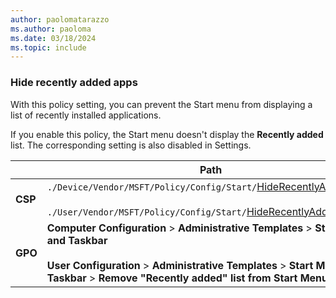 ```yaml
---
author: paolomatarazzo
ms.author: paoloma
ms.date: 03/18/2024
ms.topic: include
---
```


### Hide recently added apps

With this policy setting, you can prevent the Start menu from displaying a list of recently installed applications.

If you enable this policy, the Start menu doesn't display the **Recently added** list. The corresponding setting is also disabled in Settings.

|  | Path |
|--|--|
| **CSP** | `./Device/Vendor/MSFT/Policy/Config/Start/`[HideRecentlyAddedApps](/windows/client-management/mdm/policy-csp-start#hiderecentlyaddedapps)<br><br>`./User/Vendor/MSFT/Policy/Config/Start/`[HideRecentlyAddedApps](/windows/client-management/mdm/policy-csp-start#hiderecentlyaddedapps)` |
| **GPO** | **Computer Configuration** > **Administrative Templates** > **Start Menu and Taskbar**<br><br> **User Configuration** > **Administrative Templates** > **Start Menu and Taskbar** > **Remove "Recently added" list from Start Menu** |
